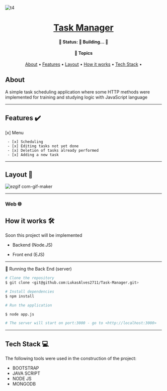 
![t4](https://user-images.githubusercontent.com/79018137/162732764-2286bc12-fe9e-4899-b324-ed17e2a71fa9.png)


##

<h1 align="center">
    <a href="#"> Task Manager </a>
</h1>


<h4 align="center"> 
	🚧   Status: 🚀 Building...  🚧
</h4>

<h4 align="center">
    🏁 Topics
</h4> 

<p align="center">
 <a href="#about">About</a> •
 <a href="#features">Features</a> •
 <a href="#layout">Layout</a> •
 <a href="#how-it-works">How it works</a> • 
 <a href="#tech-stack">Tech Stack</a> • 
 

</p>


## About

A simple task scheduling application where some HTTP methods were implemented for training and studying logic with JavaScript language

---

## Features  ✔️


 [x] Menu

     - [x] Scheduling
     - [x] Editing tasks not yet done
     - [x] Deletion of tasks already performed
     - [x] Adding a new task
     
---


## Layout  🎨

![ezgif com-gif-maker](https://user-images.githubusercontent.com/79018137/162731077-bc5439b8-68e7-4460-93ee-d38733980e64.gif)




---


### Web  🌐






## How it works  🛠️

Soon this project will be implemented

* Backend (Node.JS)

* Front end (EJS)


---

🎲 Running the Back End (server)


```bash
# Clone the repository
$ git clone <git@github.com:LukasAlves2711/Task-Manager.git>

# Install dependencies
$ npm install

# Run the application

$ node app.js

# The server will start on port:3000 - go to <http://localhost:3000>

```

---

## Tech Stack  💻

The following tools were used in the construction of the project:



-   BOOTSTRAP
-   JAVA SCRIPT
-   NODE JS
-   MONGODB
